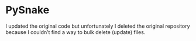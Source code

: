 # PySnake

I updated the original code but unfortunately I deleted the original repository because I couldn’t find a way to bulk delete (update) files.
